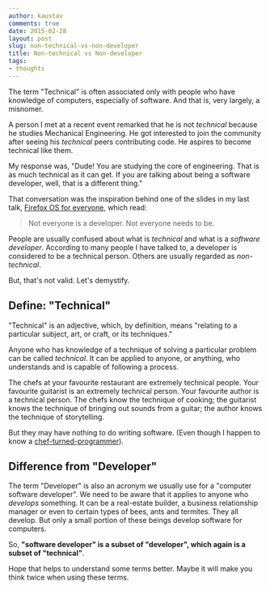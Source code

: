 ```yaml
---
author: kaustav
comments: true
date: 2015-02-28
layout: post
slug: non-technical-vs-non-developer
title: Non-technical vs Non-developer
tags:
- thoughts
---
```


The term "Technical" is often associated only with people who have knowledge of computers, especially of software. And that is, very largely, a misnomer.

A person I met at a recent event remarked that he is not _technical_ because he studies Mechanical Engineering. He got interested to join the community after seeing his _technical_ peers contributing code. He aspires to become technical like them.

My response was, "Dude! You are studying the core of engineering. That is as much technical as it can get. If you are talking about being a software developer, well, that is a different thing."

That conversation was the inspiration behind one of the slides in my last talk, [Firefox OS for everyone](http://kaustavdm.in/2015/02/firefox-os-for-everyone.html), which read:

> Not everyone is a developer. Not everyone needs to be.

People are usually confused about what is _technical_ and what is a _software developer_. According to many people I have talked to, a developer is considered to be a technical person. Others are usually regarded as _non-technical_.

But, that's not valid. Let's demystify.<!-- more -->

## Define: "Technical"

"Technical" is an adjective, which, by definition, means "relating to a particular subject, art, or craft, or its techniques."

Anyone who has knowledge of a technique of solving a particular problem can be called _technical_. It can be applied to anyone, or anything, who understands and is capable of following a process.

The chefs at your favourite restaurant are extremely technical people. Your favourite guitarist is an extremely technical person. Your favourite author is a technical person. The chefs know the technique of cooking; the guitarist knows the technique of bringing out sounds from a guitar; the author knows the technique of storytelling.

But they may have nothing to do writing software. (Even though I happen to know a [chef-turned-programmer](http://twitter.com/dietrich)).

## Difference from "Developer"

The term "Developer" is also an acronym we usually use for a "computer software developer". We need to be aware that it applies to anyone who _develops_ something. It can be a real-estate builder, a business relationship manager or even to certain types of bees, ants and termites. They all develop. But only a small portion of these beings develop software for computers.

So, **"software developer" is a subset of "developer", which again is a subset of "technical"**.

Hope that helps to understand some terms better. Maybe it will make you think twice when using these terms.
